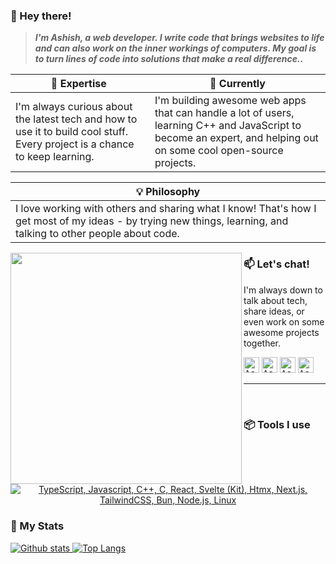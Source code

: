 ### 👋 Hey there!

> ***I'm Ashish, a web developer. I write code that brings websites to life and can also work on the inner workings of computers. My goal is to turn lines of code into solutions that make a real difference..***

| 🚀 Expertise | 🌱 Currently |
| ------------- | ------------- |
| I'm always curious about the latest tech and how to use it to build cool stuff. Every project is a chance to keep learning. |  I'm building awesome web apps that can handle a lot of users, learning C++ and JavaScript to become an expert, and helping out on some cool open-source projects.|

|💡 Philosophy |
| ------------- |
|I love working with others and sharing what I know! That's how I get most of my ideas - by trying new things, learning, and talking to other people about code.| 

<img width="370" align="left" src="https://github.com/ashudevcodes/ashudevcodes/assets/105356967/48451b7b-a007-411d-8398-141304ecbee2"/>

### 📫 Let's chat!

I'm always down to talk about tech, share ideas, or even work on some awesome projects together.

<a href="https://www.linkedin.com/in/ashudevcodes/"><kbd><img align="centre" alt="Ashish's LinkdeIn" width="25px" src="https://cdn.pixabay.com/photo/2017/02/08/08/39/linkedin-2048132_1280.png" /></a> <a href="https://www.instagram.com/ashishprasad__/"><kbd><img align="centre" alt="Ashish's Instagram" width="25px" src="https://img.icons8.com/plasticine/200/instagram.png"/></a> <a href="mailto: ashishprasad949@gmail.com"><kbd><img align="centre" alt="Ashish's Gmail" width="25px" src="https://img.icons8.com/plasticine/200/gmail-new.png" /></a> <a href="https://discord.com/channels/@ashudevcodes"><kbd><img align="centre" alt="Ashish's Discord" width="25px" src="https://img.icons8.com/bubbles/50/discord-logo.png"/></a>

<hr>
<br>

### 📦 Tools I use

<p align="center">
  <a href="#">
    <img src="https://skillicons.dev/icons?i=ts,js,cpp,c,react,svelte,htmx,nextjs,tailwindcss,bun,nodejs,linux,neovim" alt="TypeScript, Javascript, C++, C, React, Svelte (Kit), Htmx, Next.js, TailwindCSS, Bun, Node.js, Linux">
  </a>
</p>


### 📜 My Stats

<p align="left">
  <a href="#">
    <img src="https://github-readme-stats.vercel.app/api?username=ashudevcodes&theme=tokyoknight&show_icons=true&hide_rank=true&custom_title=Stats&count_private=true&hide_border=true&hide=issues&line_height=24&bg_color=0d1117" alt="Github stats" />
    <img src="https://github-readme-stats.vercel.app/api/top-langs/?username=ashudevcodes&layout=compact&theme=tokyoknight&count_private=true&hide_border=true&bg_color=0d1117" alt="Top Langs">
  </a>
</p>
